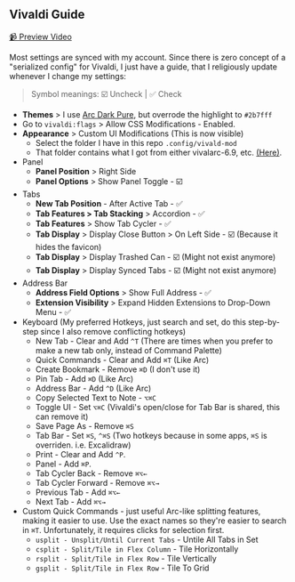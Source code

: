 ## Vivaldi Guide

[📹 Preview Video](https://x.com/carlo_taleon/status/1922366821090414840)

Most settings are synced with my account. Since there is zero concept of a "serialized config" for Vivaldi, I just have a guide, that I religiously update whenever I change my settings:

> Symbol meanings: ☑️ Uncheck | ✅ Check

- **Themes** > I use [Arc Dark Pure](https://themes.vivaldi.net/themes/NOb71LX8J1g), but overrode the highlight to `#2b7fff`
- Go to `vivaldi:flags` > Allow CSS Modifications - Enabled.
- **Appearance** > Custom UI Modifications (This is now visible)
  - Select the folder I have in this repo `.config/vivald-mod`
  - That folder contains what I got from either vivalarc-6.9, etc. [(Here)](https://github.com/tovifun/VivalArc/tree/main).
- Panel
  - **Panel Position** > Right Side
  - **Panel Options** > Show Panel Toggle - ☑️
- Tabs
  - **New Tab Position** - After Active Tab - ✅
  - **Tab Features > Tab Stacking** > Accordion - ✅
  - **Tab Features** > Show Tab Cycler - ✅
  - **Tab Display** > Display Close Button > On Left Side - ☑️ (Because it hides the favicon)
  - **Tab Display** > Display Trashed Can - ☑️ (Might not exist anymore)
  - **Tab Display** > Display Synced Tabs - ☑️ (Might not exist anymore)
- Address Bar
  - **Address Field Options** > Show Full Address - ✅
  - **Extension Visibility** > Expand Hidden Extensions to Drop-Down Menu - ✅
- Keyboard (My preferred Hotkeys, just search and set, do this step-by-step since I also remove conflicting hotkeys)
  - New Tab - Clear and Add `^T` (There are times when you prefer to make a new tab only, instead of Command Palette)
  - Quick Commands - Clear and Add `⌘T` (Like Arc)
  - Create Bookmark - Remove `⌘D` (I don't use it)
  - Pin Tab - Add `⌘D` (Like Arc)
  - Address Bar - Add `^D` (Like Arc)
  - Copy Selected Text to Note - `⌥⌘C`
  - Toggle UI - Set `⌥⌘C` (Vivaldi's open/close for Tab Bar is shared, this can remove it)
  - Save Page As - Remove `⌘S`
  - Tab Bar - Set `⌘S`, `^⌘S` (Two hotkeys because in some apps, `⌘S` is overriden. i.e. Excalidraw)
  - Print - Clear and Add `^P`.
  - Panel - Add `⌘P`.
  - Tab Cycler Back - Remove `⌘⌥←`
  - Tab Cycler Forward - Remove `⌘⌥→`
  - Previous Tab - Add `⌘⌥←`
  - Next Tab - Add `⌘⌥→`
- Custom Quick Commands - just useful Arc-like splitting features, making it easier to use. Use the exact names so they're easier to search in `⌘T`. Unfortunately, it requires clicks for selection first.
  - `usplit - Unsplit/Until Current Tabs` - Untile All Tabs in Set
  - `csplit - Split/Tile in Flex Column` - Tile Horizontally
  - `rsplit - Split/Tile in Flex Row` - Tile Vertically
  - `gsplit - Split/Tile in Flex Row` - Tile To Grid
